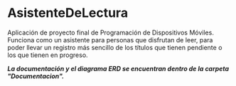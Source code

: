 # AsistenteDeLectura

Aplicación de proyecto final de Programación de Dispositivos Móviles. Funciona como un asistente para personas que disfrutan de leer, para poder llevar un registro más sencillo de los títulos que tienen pendiente o los que tienen en progreso.

***La documentación y el diagrama ERD se encuentran dentro de la carpeta "Documentacion".***
